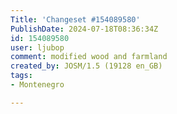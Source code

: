 ```yaml
---
Title: 'Changeset #154089580'
PublishDate: 2024-07-18T08:36:34Z
id: 154089580
user: ljubop
comment: modified wood and farmland
created_by: JOSM/1.5 (19128 en_GB)
tags:
- Montenegro

---
```


